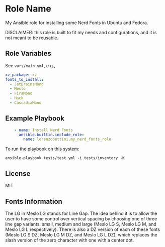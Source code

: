 Role Name
=========

My Ansible role for installing some Nerd Fonts in Ubuntu and Fedora.

DISCLAIMER: this role is built to fit my needs and configurations, and it is not meant to be reusable.

Role Variables
--------------

See `vars/main.yml`, e.g.,

```yaml
xz_package: xz
fonts_to_install:
  - JetBrainsMono
  - Meslo
  - FiraMono
  - Hack
  - CascadiaMono
```

Example Playbook
----------------

```yaml
    - name: Install Nerd Fonts
      ansible.builtin.include_role:
        name: lorenzobettini.my_nerd_fonts_role
```

To run the playbook on this system:

```
ansible-playbook tests/test.yml -i tests/inventory -K
```

License
-------

MIT

Fonts Information
------------------

The LG in Meslo LG stands for Line Gap. The idea behind it is to allow the user to have some control over vertical spacing by choosing one of three line gap variants: small, medium and large (Meslo LG S, Meslo LG M, and Meslo LG L respectively).
There is also a DZ version of each of these fonts (Meslo LG S DZ, Meslo LG M DZ, and Meslo LG L DZ), which replaces the slash version of the zero character with one with a center dot.
